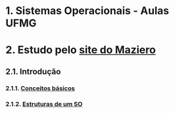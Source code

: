 # 1. Sistemas Operacionais - Aulas UFMG


# 2. Estudo pelo [site do Maziero](http://wiki.inf.ufpr.br/maziero/doku.php?id=socm:start)

## 2.1. Introdução
### 2.1.1. [Conceitos básicos](maziero/video01.md)
### 2.1.2. [Estruturas de um SO](maziero/video02.md)
